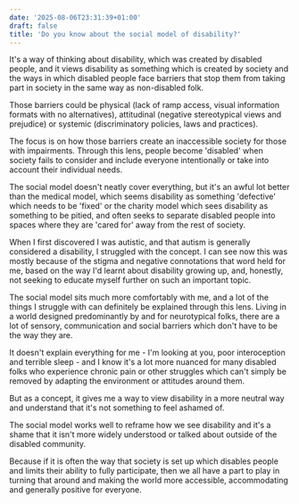 ```yaml
---
date: '2025-08-06T23:31:39+01:00'
draft: false
title: 'Do you know about the social model of disability?'
---
```

It's a way of thinking about disability, which was created by disabled people, and it views disability as something which is created by society and the ways in which disabled people face barriers that stop them from taking part in society in the same way as non-disabled folk.

Those barriers could be physical (lack of ramp access, visual information formats with no alternatives), attitudinal (negative stereotypical views and prejudice) or systemic (discriminatory policies, laws and practices).

The focus is on how those barriers create an inaccessible society for those with impairments.  Through this lens, people become 'disabled' when society fails to consider and include everyone intentionally or take into account their individual needs.

The social model doesn't neatly cover everything, but it's an awful lot better than the medical model, which seems disability as something 'defective' which needs to be 'fixed' or the charity model which sees disability as something to be pitied, and often seeks to separate disabled people into spaces where they are 'cared for' away from the rest of society.

When I first discovered I was autistic, and that autism is generally considered a disability, I struggled with the concept. I can see now this was mostly because of the stigma and negative connotations that word held for me, based on the way I'd learnt about disability growing up, and, honestly, not seeking to educate myself further on such an important topic.

The social model sits much more comfortably with me, and a lot of the things I struggle with can definitely be explained through this lens. Living in a world designed predominantly by and for neurotypical folks, there are a lot of sensory, communication and social barriers which don't have to be the way they are.

It doesn't explain everything for me - I'm looking at you, poor interoception and terrible sleep - and I know it's a lot more nuanced for many disabled folks who experience chronic pain or other struggles which can't simply be removed by adapting the environment or attitudes around them.

But as a concept, it gives me a way to view disability in a more neutral way and understand that it's not something to feel ashamed of.

The social model works well to reframe how we see disability and it's a shame that it isn't more widely understood or talked about outside of the disabled community.

Because if it is often the way that society is set up which disables people and limits their ability to fully participate, then we all have a part to play in turning that around and making the world more accessible, accommodating and generally positive for everyone.